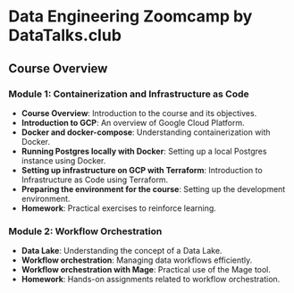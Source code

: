 # Data Engineering Zoomcamp by DataTalks.club

## Course Overview

### Module 1: Containerization and Infrastructure as Code

- **Course Overview**: Introduction to the course and its objectives.
- **Introduction to GCP**: An overview of Google Cloud Platform.
- **Docker and docker-compose**: Understanding containerization with Docker.
- **Running Postgres locally with Docker**: Setting up a local Postgres instance using Docker.
- **Setting up infrastructure on GCP with Terraform**: Introduction to Infrastructure as Code using Terraform.
- **Preparing the environment for the course**: Setting up the development environment.
- **Homework**: Practical exercises to reinforce learning.

### Module 2: Workflow Orchestration

- **Data Lake**: Understanding the concept of a Data Lake.
- **Workflow orchestration**: Managing data workflows efficiently.
- **Workflow orchestration with Mage**: Practical use of the Mage tool.
- **Homework**: Hands-on assignments related to workflow orchestration.
